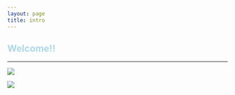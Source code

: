 ```yaml
---
layout: page
title: intro
---
```


<h2 style="color:lightblue;"> Welcome!! </h2> 
<hr/>

![](https://ipcounter.ihcr.top/?mode=1)


![](https://westlake.edu.cn/images/header_white_icon.png)
